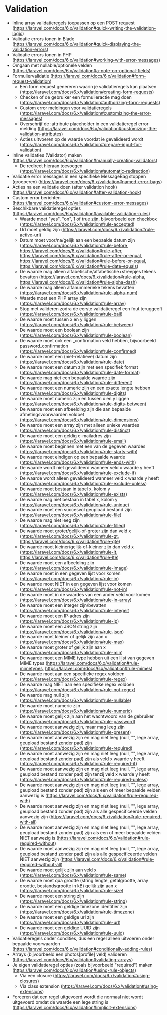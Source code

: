 # Validation
- Inline array validatieregels toepassen op een POST request (https://laravel.com/docs/6.x/validation#quick-writing-the-validation-logic)
- Validatie errors tonen in Blade (https://laravel.com/docs/6.x/validation#quick-displaying-the-validation-errors)
- Validatie errors tonen in PHP (https://laravel.com/docs/6.x/validation#working-with-error-messages)
- Omgaan met nullable/optionele velden (https://laravel.com/docs/6.x/validation#a-note-on-optional-fields)
- Formuliervalidatie (https://laravel.com/docs/6.x/validation#form-request-validation)
    - Een form request genereren waarin je validatieregels kan plaatsen (https://laravel.com/docs/6.x/validation#creating-form-requests)
    - Checken of de gebruiker een formulieractie mag doen (https://laravel.com/docs/6.x/validation#authorizing-form-requests)
    - Custom error meldingen voor validatieregels (https://laravel.com/docs/6.x/validation#customizing-the-error-messages)
    - Overschrijf de :attribute placeholder in een validatieregel error melding (https://laravel.com/docs/6.x/validation#customizing-the-validation-attributes)
    - Acties uitvoeren op de waarde voordat ie gevalideerd wordt (https://laravel.com/docs/6.x/validation#prepare-input-for-validation)
- Inline validaties (Validator) maken (https://laravel.com/docs/6.x/validation#manually-creating-validators)
    - De redirect hieraan toevoegen (https://laravel.com/docs/6.x/validation#automatic-redirection)
- Validatie error messages in een specifieke MessageBag stoppen (groeperen) (https://laravel.com/docs/6.x/validation#named-error-bags)
- Acties na een validatie doen (after validation hook) (https://laravel.com/docs/6.x/validation#after-validation-hook)
- Custom error berichten (https://laravel.com/docs/6.x/validation#custom-error-messages)
- Beschikbare validatieregel opties (https://laravel.com/docs/6.x/validation#available-validation-rules)
    - Waarde moet "yes", "on", 1 of true zijn, bijvoorbeeld een checkbox (https://laravel.com/docs/6.x/validation#rule-accepted)
    - Url moet geldig zijn (https://laravel.com/docs/6.x/validation#rule-active-url)
    - Datum moet voor/na/gelijk aan een bepaalde datum zijn (https://laravel.com/docs/6.x/validation#rule-before, https://laravel.com/docs/6.x/validation#rule-after, https://laravel.com/docs/6.x/validation#rule-after-or-equal, https://laravel.com/docs/6.x/validation#rule-before-or-equal, https://laravel.com/docs/6.x/validation#rule-date-equals)
    - De waarde mag alleen alfabetische/alfabetische+streepjes tekens bevatten (https://laravel.com/docs/6.x/validation#rule-alpha, https://laravel.com/docs/6.x/validation#rule-alpha-dash)
    - De waarde mag alleen alfanummerieke tekens bevatten (https://laravel.com/docs/6.x/validation#rule-alpha-num)
    - Waarde moet een PHP array zijn (https://laravel.com/docs/6.x/validation#rule-array)
    - Stop met valideren zodra de eerste validatieregel een fout teruggeeft (https://laravel.com/docs/6.x/validation#rule-bail)
    - De waarde moet tussen x en y liggen (https://laravel.com/docs/6.x/validation#rule-between)
    - De waarde moet een boolean zijn (https://laravel.com/docs/6.x/validation#rule-boolean)
    - De waarde moet ook een _confirmation veld hebben, bijvoorbeeld password_confirmation (https://laravel.com/docs/6.x/validation#rule-confirmed)
    - De waarde moet een (niet-relatieve) datum zijn (https://laravel.com/docs/6.x/validation#rule-date)
    - De waarde moet een datum zijn met een specifiek format (https://laravel.com/docs/6.x/validation#rule-date-format)
    - De waarde mag niet een bepaalde waarde zijn (https://laravel.com/docs/6.x/validation#rule-different)
    - De waarde moet een numeric zijn en een exacte lengte hebben (https://laravel.com/docs/6.x/validation#rule-digits)
    - De waarde moet numeric zijn en tussen x en y liggen (https://laravel.com/docs/6.x/validation#rule-digits-between)
    - De waarde moet een afbeelding zijn die aan bepaalde afmetingsvoorwaarden voldoet (https://laravel.com/docs/6.x/validation#rule-dimensions)
    - De waarde moet een array zijn met alleen unieke waardes (https://laravel.com/docs/6.x/validation#rule-distinct)
    - De waarde moet een geldig e-mailadres zijn (https://laravel.com/docs/6.x/validation#rule-email)
    - De waarde moet beginnen met een van de gegeven waardes (https://laravel.com/docs/6.x/validation#rule-starts-with)
    - De waarde moet eindigen op een bepaalde waarde (https://laravel.com/docs/6.x/validation#rule-ends-with)
    - De waarde wordt niet gevalideerd wanneer veld x waarde y heeft (https://laravel.com/docs/6.x/validation#rule-exclude-if)
    - De waarde wordt alleen gevalideerd wanneer veld x waarde y heeft (https://laravel.com/docs/6.x/validation#rule-exclude-unless)
    - De waarde moet bestaan in tabel x, kolom y (https://laravel.com/docs/6.x/validation#rule-exists)
    - De waarde mag niet bestaan in tabel x, kolom y (https://laravel.com/docs/6.x/validation#rule-unique)
    - De waarde moet een succesvol geupload bestand zijn (https://laravel.com/docs/6.x/validation#rule-file)
    - De waarde mag niet leeg zijn (https://laravel.com/docs/6.x/validation#rule-filled)
    - De waarde moet groter/gelijk-of-groter zijn dan veld x (https://laravel.com/docs/6.x/validation#rule-gt, https://laravel.com/docs/6.x/validation#rule-gte)
    - De waarde moet kleiner/gelijk-of-kleiner zijn dan veld x (https://laravel.com/docs/6.x/validation#rule-lt, https://laravel.com/docs/6.x/validation#rule-lte)
    - De waarde moet een afbeelding zijn (https://laravel.com/docs/6.x/validation#rule-image)
    - De waarde moet in een gegeven lijst voor komen (https://laravel.com/docs/6.x/validation#rule-in)
    - De waarde moet NIET in een gegeven lijst voor komen (https://laravel.com/docs/6.x/validation#rule-not-in)
    - De waarde moet in de waardes van een ander veld voor komen (https://laravel.com/docs/6.x/validation#rule-in-array)
    - De waarde moet een integer zijn/bevatten (https://laravel.com/docs/6.x/validation#rule-integer)
    - De waarde moet een IP-adres zijn (https://laravel.com/docs/6.x/validation#rule-ip)
    - De waarde moet een JSON string zijn (https://laravel.com/docs/6.x/validation#rule-json)
    - De waarde moet kleiner of gelijk zijn aan x (https://laravel.com/docs/6.x/validation#rule-max)
    - De waarde moet groter of gelijk zijn aan x (https://laravel.com/docs/6.x/validation#rule-min)
    - De waarde moet een MIME type hebben uit een lijst van gegeven MIME types (https://laravel.com/docs/6.x/validation#rule-mimetypes, https://laravel.com/docs/6.x/validation#rule-mimes)
    - De waarde moet aan een specifieke regex voldoen (https://laravel.com/docs/6.x/validation#rule-regex)
    - De waarde mag NIET aan een specifieke regex voldoen (https://laravel.com/docs/6.x/validation#rule-not-regex)
    - De waarde mag null zijn (https://laravel.com/docs/6.x/validation#rule-nullable)
    - De waarde moet numeric zijn (https://laravel.com/docs/6.x/validation#rule-numeric)
    - De waarde moet gelijk zijn aan het wachtwoord van de gebruiker (https://laravel.com/docs/6.x/validation#rule-password)
    - De waarde moet aanwezig zijn, maar mag leeg zijn (https://laravel.com/docs/6.x/validation#rule-present)
    - De waarde moet aanwezig zijn en mag niet leeg (null, "", lege array, geupload bestand zonder pad) zijn (https://laravel.com/docs/6.x/validation#rule-required)
    - De waarde moet aanwezig zijn en mag niet leeg (null, "", lege array, geupload bestand zonder pad) zijn als veld x waarde y heeft (https://laravel.com/docs/6.x/validation#rule-required-if)
    - De waarde moet aanwezig zijn en mag niet leeg (null, "", lege array, geupload bestand zonder pad) zijn tenzij veld x waarde y heeft (https://laravel.com/docs/6.x/validation#rule-required-unless)
    - De waarde moet aanwezig zijn en mag niet leeg (null, "", lege array, geupload bestand zonder pad) zijn als een of meer bepaalde velden aanwezig is (https://laravel.com/docs/6.x/validation#rule-required-with)
    - De waarde moet aanwezig zijn en mag niet leeg (null, "", lege array, geupload bestand zonder pad) zijn als alle gespecificeerde velden aanwezig zijn (https://laravel.com/docs/6.x/validation#rule-required-with-all)
    - De waarde moet aanwezig zijn en mag niet leeg (null, "", lege array, geupload bestand zonder pad) zijn als een of meer bepaalde velden NIET aanwezig is (https://laravel.com/docs/6.x/validation#rule-required-without)
    - De waarde moet aanwezig zijn en mag niet leeg (null, "", lege array, geupload bestand zonder pad) zijn als alle gespecificeerde velden NIET aanwezig zijn (https://laravel.com/docs/6.x/validation#rule-required-without-all)
    - De waarde moet gelijk zijn aan veld x (https://laravel.com/docs/6.x/validation#rule-same)
    - De waarde moet qua grootte (string lengte, getalgrootte, array grootte, bestandsgrootte in kB) gelijk zijn aan x (https://laravel.com/docs/6.x/validation#rule-size)
    - De waarde moet een string zijn (https://laravel.com/docs/6.x/validation#rule-string)
    - De waarde moet een geldige timezone identifier zijn (https://laravel.com/docs/6.x/validation#rule-timezone)
    - De waarde moet een geldige url zijn (https://laravel.com/docs/6.x/validation#rule-url)
    - De waarde moet een geldige UUID zijn (https://laravel.com/docs/6.x/validation#rule-uuid)
- Validatieregels onder condities, dus een regel alleen uitvoeren onder bepaalde voorwaarden (https://laravel.com/docs/6.x/validation#conditionally-adding-rules)
- Arrays (bijvoorbeeld een photos[profile] veld) valideren (https://laravel.com/docs/6.x/validation#validating-arrays)
- Je eigen validatieregel opties (zoals bijvoorbeeld "required") maken (https://laravel.com/docs/6.x/validation#using-rule-objects)
    - Via een closure (https://laravel.com/docs/6.x/validation#using-closures)
    - Via class extension (https://laravel.com/docs/6.x/validation#using-extensions)
- Forceren dat een regel uitgevoerd wordt die normaal niet wordt uitgevoerd omdat de waarde een lege string is (https://laravel.com/docs/6.x/validation#implicit-extensions)
